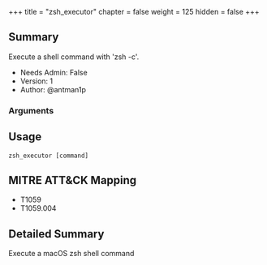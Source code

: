 +++
title = "zsh_executor"
chapter = false
weight = 125
hidden = false
+++

## Summary
Execute a shell command with 'zsh -c'.

- Needs Admin: False  
- Version: 1  
- Author: @antman1p  

### Arguments

## Usage

```
zsh_executor [command]
```

## MITRE ATT&CK Mapping

- T1059
- T1059.004
## Detailed Summary

Execute a macOS zsh shell command
